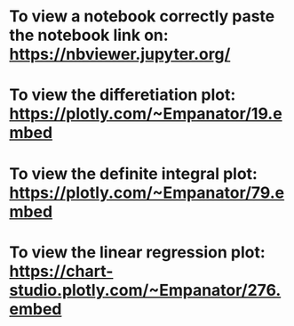 # To view a notebook correctly paste the notebook link on: <br /> https://nbviewer.jupyter.org/ 
# To view the differetiation plot: <br /> https://plotly.com/~Empanator/19.embed
# To view the definite integral plot: <br />https://plotly.com/~Empanator/79.embed
# To view the linear regression plot: <br /> https://chart-studio.plotly.com/~Empanator/276.embed
